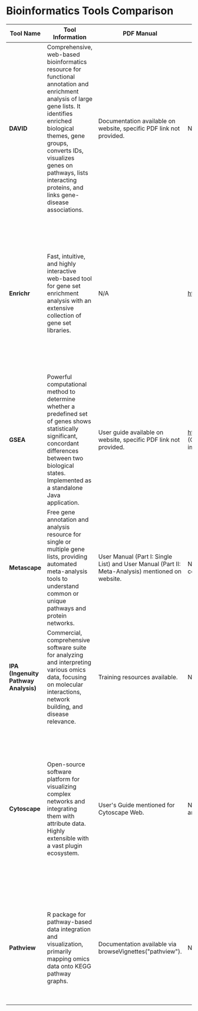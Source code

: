 # Bioinformatics Tools Comparison

| Tool Name | Tool Information | PDF Manual | Python Package GitHub | R Package | Website Link | Language | Research Article Link | GitHub Readme |
|-----------|------------------|------------|----------------------|-----------|--------------|----------|----------------------|---------------|
| **DAVID** | Comprehensive, web-based bioinformatics resource for functional annotation and enrichment analysis of large gene lists. It identifies enriched biological themes, gene groups, converts IDs, visualizes genes on pathways, lists interacting proteins, and links gene-disease associations. | Documentation available on website, specific PDF link not provided. | N/A | N/A | https://david.ncifcrf.gov/<br>https://davidbioinformatics.nih.gov/ | Web-based system | "Systematic and integrative analysis of large gene lists using DAVID bioinformatics resources." (Nature Protocols, 2009)<br>"DAVID Ortholog: an integrative tool to enhance functional analysis through orthologs" (Bioinformatics, 2024) | N/A |
| **Enrichr** | Fast, intuitive, and highly interactive web-based tool for gene set enrichment analysis with an extensive collection of gene set libraries. | N/A | https://github.com/pwwang/enrichr | https://github.com/wjawaid/enrichR | http://amp.pharm.mssm.edu/Enrichr<br>https://maayanlab.cloud/enrichr-kg | JavaScript | "Enrichr: a comprehensive gene set enrichment analysis web server 2016 update" (Nucleic Acids Research, 2016)<br>"Enrichr (Chen et al., 2013; Kuleshov et al., 2016) is a gene set search engine that enables the querying of hundreds of thousands of annotated gene sets." | Python wrapper README: "A python wrapper for Enrichr APIs."<br>R package README: "enrichR provides an interface to the Enrichr database" |
| **GSEA** | Powerful computational method to determine whether a predefined set of genes shows statistically significant, concordant differences between two biological states. Implemented as a standalone Java application. | User guide available on website, specific PDF link not provided. | https://github.com/juiyuliao/GSEA (GSEApy, a Python implementation) | N/A (R used for downstream analysis, not a dedicated GSEA R package) | http://www.broadinstitute.org/gsea<br>https://www.gsea-msigdb.org/gsea/login.jsp<br>https://www.gsea-msigdb.org/ | Java (standalone application)<br>Python (GSEApy) | "Gene set enrichment analysis: A knowledge-based approach for interpreting genome-wide expression profiles" by Subramanian, Tamayo, et al. (PNAS, 2005) and Mootha, Lindgren, et al. (Nature Genetics, 2003) | GSEApy README: "GSEApy is a python implementation for GSEA and wrapper for Enrichr." |
| **Metascape** | Free gene annotation and analysis resource for single or multiple gene lists, providing automated meta-analysis tools to understand common or unique pathways and protein networks. | User Manual (Part I: Single List) and User Manual (Part II: Meta-Analysis) mentioned on website. | N/A (MSBio leverages Docker containers) | N/A | metascape.org | N/A (MSBio uses Docker containers) | "Metascape provides a biologist-oriented resource for the analysis of systems-level datasets" (Nature Communications, 2019) | MSBio GitHub README: "Metascape code has lots of data dependencies, which cannot be hosted on the Github. To access all dependencies, please use msbio containers." |
| **IPA (Ingenuity Pathway Analysis)** | Commercial, comprehensive software suite for analyzing and interpreting various omics data, focusing on molecular interactions, network building, and disease relevance. | Training resources available. | N/A | N/A | digitalinsights.qiagen.com/products-overview/discovery-insights-portfolio/analysis-and-visualization/qiagen-ipa/ | N/A | "Causal analysis approaches in Ingenuity Pathway Analysis", cited in various research papers | N/A |
| **Cytoscape** | Open-source software platform for visualizing complex networks and integrating them with attribute data. Highly extensible with a vast plugin ecosystem. | User's Guide mentioned for Cytoscape Web. | N/A (web-based implementations and related projects on GitHub) | N/A | www.cytoscape.org<br>https://cytoscape.org/screenshots.html<br>Cytoscape Web: http://cytoscapeweb.cytoscape.org/<br>https://web.cytoscape.org | Java (desktop application)<br>Flex/ActionScript with JavaScript API (Cytoscape Web)<br>Node.js and npm (Cytoscape Web) | "Cytoscape: A Software Environment for Integrated Models of Biomolecular Interaction Networks" (2003)<br>"BIOLOGICAL NETWORK EXPLORATION WITH CYTOSCAPE 3" (2014)<br>"Cytoscape Web: an interactive web-based network browser" (2010)<br>"Cytoscape Web" (2023) | cytoscape/cytoscape-explore README<br>cytoscape/cytoscape-web README |
| **Pathview** | R package for pathway-based data integration and visualization, primarily mapping omics data onto KEGG pathway graphs. | Documentation available via browseVignettes("pathview"). | N/A | Available from Bioconductor and R-Forge | http://Pathview.r-forge.r-project.org/<br>Pathview Web: https://pathview.uncc.edu/ | R | "Pathview: an R/Bioconductor package for pathway-based data integration and visualization" (Bioinformatics, 2013)<br>"Pathview web: user friendly pathway visualization and data integration" (Nucl
